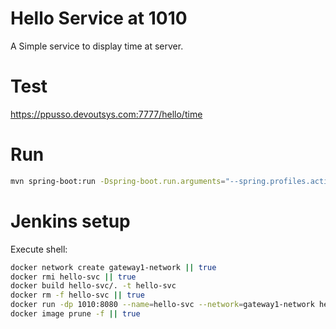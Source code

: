 # Hello Service at 1010

A Simple service to display time at server.

# Test
https://ppusso.devoutsys.com:7777/hello/time

# Run
```sh
mvn spring-boot:run -Dspring-boot.run.arguments="--spring.profiles.active=dev"
```

# Jenkins setup
Execute shell:
```sh
docker network create gateway1-network || true
docker rmi hello-svc || true
docker build hello-svc/. -t hello-svc
docker rm -f hello-svc || true
docker run -dp 1010:8080 --name=hello-svc --network=gateway1-network hello-svc
docker image prune -f || true
```
